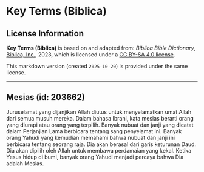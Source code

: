 # Key Terms (Biblica)

## License Information

**Key Terms (Biblica)** is based on and adapted from: _Biblica Bible Dictionary_, [Biblica, Inc.](https://www.biblica.com/), 2023, which is licensed under a [CC BY-SA 4.0 license](https://creativecommons.org/licenses/by-sa/4.0/legalcode.en).

This markdown version (created `2025-10-20`) is provided under the same license.



--------------------------------

## Mesias (id: 203662)

Juruselamat yang dijanjikan Allah diutus untuk menyelamatkan umat Allah dari semua musuh mereka. Dalam bahasa Ibrani, kata mesias berarti orang yang diurapi atau orang yang terpilih. Banyak nubuat dan janji yang dicatat dalam Perjanjian Lama berbicara tentang sang penyelamat ini. Banyak orang Yahudi yang kemudian memahami bahwa nubuat dan janji ini berbicara tentang seorang raja. Dia akan berasal dari garis keturunan Daud. Dia akan dipilih oleh Allah untuk membawa perdamaian yang kekal. Ketika Yesus hidup di bumi, banyak orang Yahudi menjadi percaya bahwa Dia adalah Mesias.


